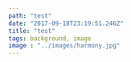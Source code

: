 ```yaml
---
path: "test"
date: "2017-09-18T23:19:51.246Z"
title: "test"
tags: background, image
image : "../images/harmony.jpg"
---
```

